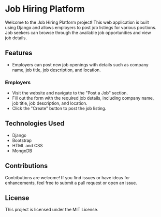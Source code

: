 # Job Hiring Platform

Welcome to the Job Hiring Platform project! This web application is built using Django and allows employers to post job listings for various positions. Job seekers can browse through the available job opportunities and view job details.

## Features

- Employers can post new job openings with details such as company name, job title, job description, and location.


### Employers

- Visit the website and navigate to the "Post a Job" section.
- Fill out the form with the required job details, including company name, job title, job description, and location.
- Click the "Create" button to post the job listing.

## Technologies Used

- Django
- Bootstrap
- HTML and CSS
- MongoDB

## Contributions

Contributions are welcome! If you find issues or have ideas for enhancements, feel free to submit a pull request or open an issue.

## License

This project is licensed under the MIT License.

